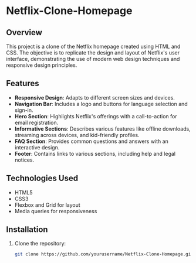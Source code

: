 # Netflix-Clone-Homepage

## Overview

This project is a clone of the Netflix homepage created using HTML and CSS. The objective is to replicate the design and layout of Netflix's user interface, demonstrating the use of modern web design techniques and responsive design principles.

## Features

- **Responsive Design**: Adapts to different screen sizes and devices.
- **Navigation Bar**: Includes a logo and buttons for language selection and sign-in.
- **Hero Section**: Highlights Netflix's offerings with a call-to-action for email registration.
- **Informative Sections**: Describes various features like offline downloads, streaming across devices, and kid-friendly profiles.
- **FAQ Section**: Provides common questions and answers with an interactive design.
- **Footer**: Contains links to various sections, including help and legal notices.

## Technologies Used

- HTML5
- CSS3
- Flexbox and Grid for layout
- Media queries for responsiveness

## Installation

1. Clone the repository:
   ```bash
   git clone https://github.com/yourusername/Netflix-Clone-Homepage.git

